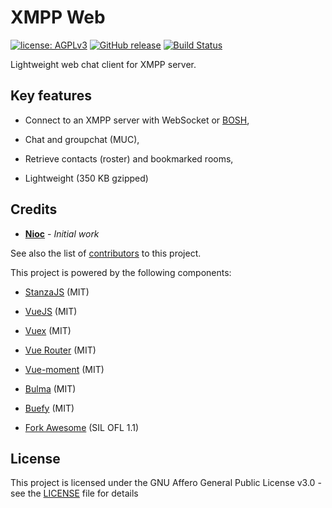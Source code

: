 # XMPP Web

[![license: AGPLv3](https://img.shields.io/badge/license-AGPLv3-blue.svg)](https://www.gnu.org/licenses/agpl-3.0)
[![GitHub release](https://img.shields.io/github/release/nioc/xmpp-web.svg)](https://github.com/nioc/xmpp-web/releases/latest)
[![Build Status](https://travis-ci.org/nioc/xmpp-web.svg?branch=master)](https://travis-ci.org/nioc/xmpp-web)

Lightweight web chat client for XMPP server.

## Key features

-   Connect to an XMPP server with WebSocket or [BOSH](https://xmpp.org/about/technology-overview.html#bosh),

-   Chat and groupchat (MUC),

-   Retrieve contacts (roster) and bookmarked rooms,

-   Lightweight (350 KB gzipped)

## Credits

-   **[Nioc](https://github.com/nioc/)** - _Initial work_

See also the list of [contributors](https://github.com/nioc/xmpp-bot/contributors) to this project.

This project is powered by the following components:

-   [StanzaJS](https://github.com/legastero/stanza) (MIT)

-   [VueJS](https://vuejs.org/) (MIT)

-   [Vuex](https://vuex.vuejs.org/) (MIT)

-   [Vue Router](https://router.vuejs.org/) (MIT)

-   [Vue-moment](https://github.com/brockpetrie/vue-moment) (MIT)

-   [Bulma](https://bulma.io/) (MIT)

-   [Buefy](https://buefy.github.io) (MIT)

-   [Fork Awesome](https://forkaweso.me) (SIL OFL 1.1)

## License

This project is licensed under the GNU Affero General Public License v3.0 - see the [LICENSE](LICENSE.md) file for details
